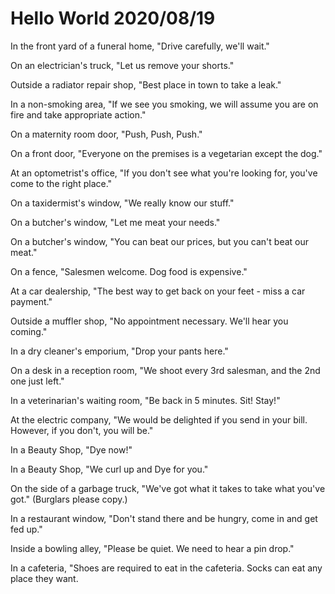 # Hello World 2020/08/19

In the front yard of a funeral home, "Drive carefully, we'll wait."

On an electrician's truck, "Let us remove your shorts."

Outside a radiator repair shop, "Best place in town to take a leak."

In a non-smoking area, "If we see you smoking, we will assume you are on fire and take appropriate action."

On a maternity room door, "Push, Push, Push."

On a front door, "Everyone on the premises is a vegetarian except the dog."

At an optometrist's office, "If you don't see what you're looking for, you've come to the right place."

On a taxidermist's window, "We really know our stuff."

On a butcher's window, "Let me meat your needs."

On a butcher's window, "You can beat our prices, but you can't beat our meat."

On a fence, "Salesmen welcome.  Dog food is expensive."

At a car dealership, "The best way to get back on your feet - miss a car payment."

Outside a muffler shop, "No appointment necessary.  We'll hear you coming."

In a dry cleaner's emporium, "Drop your pants here."

On a desk in a reception room, "We shoot every 3rd salesman, and the 2nd one just left."

In a veterinarian's waiting room, "Be back in 5 minutes.  Sit! Stay!"

At the electric company, "We would be delighted if you send in your bill. However, if you don't, you will be."

In a Beauty Shop, "Dye now!"

In a Beauty Shop, "We curl up and Dye for you."

On the side of a garbage truck, "We've got what it takes to take what you've got."  (Burglars please copy.)

In a restaurant window, "Don't stand there and be hungry, come in and get fed up."

Inside a bowling alley, "Please be quiet.  We need to hear a pin drop."

In a cafeteria, "Shoes are required to eat in the cafeteria. Socks can eat any place they want.
